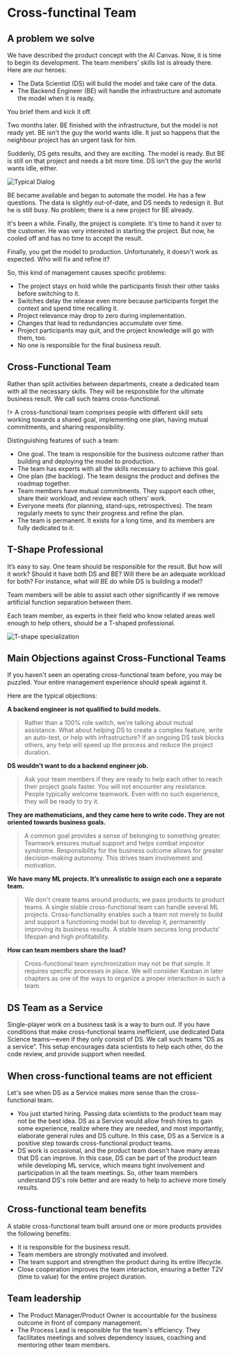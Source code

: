 # Cross-functinal Team

## A problem we solve

We have described the product concept with the AI Canvas. Now, it is time to begin its development. The team members' skills list is already there. Here are our heroes:

* The Data Scientist (DS) will build the model and take care of the data.
* The Backend Engineer (BE) will handle the infrastructure and automate the model when it is ready.

You brief them and kick it off.

Two months later. BE finished with the infrastructure, but the model is not ready yet. BE isn't the guy the world wants idle. It just so happens that the neighbour project has an urgent task for him.

Suddenly, DS gets results, and they are exciting. The model is ready. But BE is still on that project and needs a bit more time. DS isn't the guy the world wants idle, either.

![Typical Dialog](_images/crossfunctionalteam-dialog.png)

BE became available and began to automate the model. He has a few questions. The data is slightly out-of-date, and DS needs to redesign it. But he is still busy. No problem; there is a new project for BE already.

It's been a while. Finally, the project is complete. It's time to hand it over to the customer. He was very interested in starting the project. But now, he cooled off and has no time to accept the result.

Finally, you get the model to production. Unfortunately, it doesn't work as expected. Who will fix and refine it?

So, this kind of management causes specific problems:

* The project stays on hold while the participants finish their other tasks before switching to it.
* Switches delay the release even more because participants forget the context and spend time recalling it.
* Project relevance may drop to zero during implementation.
* Changes that lead to redundancies accumulate over time.
* Project participants may quit, and the project knowledge will go with them, too.
* No one is responsible for the final business result.

## Cross-Functional Team

Rather than split activities between departments, create a dedicated team with all the necessary skills. They will be responsible for the ultimate business result. We call such teams cross-functional.

!> A cross-functional team comprises people with different skill sets working towards a shared goal, implementing one plan, having mutual commitments, and sharing responsibility.


Distinguishing features of such a team:

* One goal. The team is responsible for the business outcome rather than building and deploying the model to production.
* The team has experts with all the skills necessary to achieve this goal.
* One plan (the backlog). The team designs the product and defines the roadmap together.
* Team members have mutual commitments. They support each other, share their workload, and review each others’ work.
* Everyone meets (for planning, stand-ups, retrospectives). The team regularly meets to sync their progress and refine the plan.
* The team is permanent. It exists for a long time, and its members are fully dedicated to it.

## T-Shape Professional

It’s easy to say. One team should be responsible for the result. But how will it work? Should it have both DS and BE? Will there be an adequate workload for both? For instance, what will BE do while DS is building a model?

Team members will be able to assist each other significantly if we remove artificial function separation between them.

Each team member, as experts in their field who know related areas well enough to help others, should be a T-shaped professional.

![T-shape specialization](_images/crossfunctional-tshape.png)

## Main Objections against Cross-Functional Teams

If you haven't seen an operating cross-functional team before, you may be puzzled. Your entire management experience should speak against it.

Here are the typical objections:

**A backend engineer is not qualified to build models.**

> Rather than a 100% role switch, we're talking about mutual assistance. What about helping DS to create a complex feature, write an auto-test, or help with infrastructure? If an ongoing DS task blocks others, any help will speed up the process and reduce the project duration.

**DS wouldn't want to do a backend engineer job.**

> Ask your team members if they are ready to help each other to reach their project goals faster. You will not encounter any resistance. People typically welcome teamwork. Even with no such experience, they will be ready to try it.

**They are mathematicians, and they came here to write code. They are not oriented towards business goals.**

> A common goal provides a sense of belonging to something greater. Teamwork ensures mutual support and helps combat impostor syndrome. Responsibility for the business outcome allows for greater decision-making autonomy. This drives team involvement and motivation.

**We have many ML projects. It’s unrealistic to assign each one a separate team.**

> We don't create teams around products; we pass products to product teams. A single stable cross-functional team can handle several ML projects. Cross-functionality enables such a team not merely to build and support a functioning model but to develop it, permanently improving its business results. A stable team secures long products' lifespan and high profitability.

**How can team members share the load?**

> Cross-functional team synchronization may not be that simple. It requires specific processes in place. We will consider Kanban in later chapters as one of the ways to organize a proper interaction in such a team.

## DS Team as a Service

Single-player work on a business task is a way to burn out. If you have conditions that make cross-functional teams inefficient, use dedicated Data Science teams—even if they only consist of DS. We call such teams "DS as a service“. This setup encourages data scientists to help each other, do the code review, and provide support when needed.

## When cross-functional teams are not efficient

Let's see when DS as a Service makes more sense than the cross-functional team.

* You just started hiring. Passing data scientists to the product team may not be the best idea. DS as a Service would allow fresh hires to gain some experience, realize where they are needed, and most importantly, elaborate general rules and DS culture. In this case, DS as a Service is a positive step towards cross-functional product teams.
* DS work is occasional, and the product team doesn't have many areas that DS can improve. In this case, DS can be part of the product team while developing ML service, which means tight involvement and participation in all the team meetings. So, other team members understand DS's role better and are ready to help to achieve more timely results.

## Cross-functional team benefits

A stable cross-functional team built around one or more products provides the following benefits:

* It is responsible for the business result.
* Team members are strongly motivated and involved.
* The team support and strengthen the product during its entire lifecycle.
* Close cooperation improves the team interaction, ensuring a better T2V (time to value) for the entire project duration.

## Team leadership

* The Product Manager/Product Owner is accountable for the business outcome in front of company management.
* The Process Lead is responsible for the team's efficiency. They facilitates meetings and solves dependency issues, coaching and mentoring other team members.
